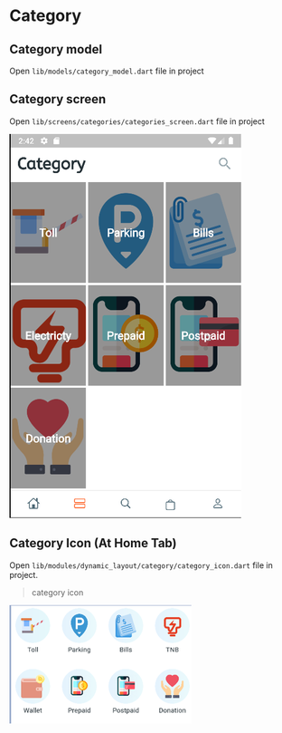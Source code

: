 # Category

## Category model
Open `lib/models/category_model.dart` file in project

## Category screen
Open ``lib/screens/categories/categories_screen.dart`` file in project

![Category screen](/img/category-screen.png)

## Category Icon (At Home Tab)
Open ``lib/modules/dynamic_layout/category/category_icon.dart`` file in project.
>category icon

![Category icon](/img/category-icon.png)
